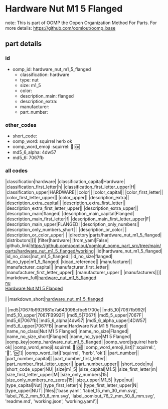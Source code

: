 # Hardware Nut M1 5 Flanged  

note: This is part of OOMP the Oopen Organization Method For Parts. For more details: https://github.com/oomlout/oomp_base

##  part details





### id
* oomp_id: hardware_nut_m1_5_flanged
  * classification: hardware
  * type: nut
  * size: m1_5
  * color: 
  * description_main: flanged
  * description_extra: 
  * manufacturer: 
  * part_number: 

### other_codes
* short_code: 
* oomp_word: squirrel herb ok
* oomp_word_emoji :squirrel: :herb: :ok:
* md5_6_alpha: 4dw57
* md5_6: 7067fb

### all codes 
|classification|hardware|
|classification_capital|Hardware|
|classification_first_letter|h|
|classification_first_letter_upper|H|
|classification_upper|HARDWARE|
|color||
|color_capital||
|color_first_letter||
|color_first_letter_upper||
|color_upper||
|description_extra||
|description_extra_capital||
|description_extra_first_letter||
|description_extra_first_letter_upper||
|description_extra_upper||
|description_main|flanged|
|description_main_capital|Flanged|
|description_main_first_letter|f|
|description_main_first_letter_upper|F|
|description_main_upper|FLANGED|
|description_only_numbers||
|description_only_numbers_short| |
|description_or_color| |
|description_or_color_upper| |
|directory|parts/hardware_nut_m1_5_flanged|
|distributors|[]|
|filter|hardware|
|from_yaml|False|
|github_link|https://github.com/oomlout/oomlout_oomp_part_src/tree/main/parts/hardware_nut_m1_5_flanged/working|
|id|hardware_nut_m1_5_flanged|
|id_no_class|nut_m1_5_flanged|
|id_no_size|flanged|
|id_no_type|m1_5_flanged|
|kicad_reference||
|manufacturer||
|manufacturer_capital||
|manufacturer_first_letter||
|manufacturer_first_letter_upper||
|manufacturer_upper||
|manufacturers|[]|
|markdown_full|[hardware_nut_m1_5_flanged](https://github.com/oomlout/oomlout_oomp_part_src/tree/main/parts/hardware_nut_m1_5_flanged/working)<br>[nu](https://github.com/oomlout/oomlout_oomp_part_src/tree/main/parts/hardware_nut_m1_5_flanged/working)<br>[Hardware Nut M1 5 Flanged](https://github.com/oomlout/oomlout_oomp_part_src/tree/main/parts/hardware_nut_m1_5_flanged/working)<br><br>|
|markdown_short|[hardware_nut_m1_5_flanged](https://github.com/oomlout/oomlout_oomp_part_src/tree/main/parts/hardware_nut_m1_5_flanged/working)<br><br>|
|md5|7067fb992f681e7a643098cfbe5f700e|
|md5_10|7067fb992f|
|md5_10_upper|7067FB992F|
|md5_5|7067f|
|md5_5_upper|7067F|
|md5_6|7067fb|
|md5_6_alpha|4dw57|
|md5_6_alpha_upper|4DW57|
|md5_6_upper|7067FB|
|name|Hardware Nut M1 5 Flanged|
|name_no_class|Nut M1 5 Flanged|
|name_no_size|Flanged|
|name_no_size_short|Flanged|
|name_no_type|M1 5 Flanged|
|oomp_key|oomp_hardware_nut_m1_5_flanged|
|oomp_word|squirrel herb ok|
|oomp_word_emoji|:squirrel: :herb: :ok:|
|oomp_word_emoji_list|[':squirrel:', ':herb:', ':ok:']|
|oomp_word_list|['squirrel', 'herb', 'ok']|
|part_number||
|part_number_capital||
|part_number_first_letter||
|part_number_first_letter_upper||
|part_number_upper||
|short_code|nu|
|short_code_upper|NU|
|size|m1_5|
|size_capital|M1.5|
|size_first_letter|m|
|size_first_letter_upper|M|
|size_only_numbers|15|
|size_only_numbers_no_zeros|15|
|size_upper|M1_5|
|type|nut|
|type_capital|Nut|
|type_first_letter|n|
|type_first_letter_upper|N|
|type_upper|NUT|
|files|['base.yaml', 'label_15_mm_30_mm.svg', 'label_76_2_mm_50_8_mm.svg', 'label_oomlout_76_2_mm_50_8_mm.svg', 'readme.md', 'working.json', 'working.yaml']|

